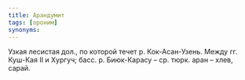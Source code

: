 ```yaml
---
title: Арандумит
tags: [ороним]
synonyms:
---
```


Узкая лесистая дол., по которой течет р. Кок-Асан-Узень. Между гг. Куш-Кая II и
Хургуч; басс. р. Биюк-Карасу – ср. тюрк. аран – хлев, сарай.

